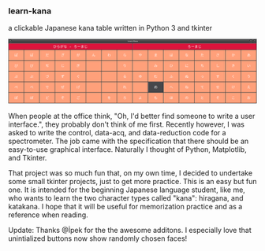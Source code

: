 ### learn-kana
a clickable Japanese kana table written in Python 3 and tkinter 

<img src="./imgs/lk.png" width="700">

When people at the office think, "Oh, I'd better find someone to write a user interface.", they probably don't think of me first. Recently however, I was asked to write the control, data-acq, and data-reduction code for a spectrometer. The job came with the specification that there should be an easy-to-use graphical interface. Naturally I thought of Python, Matplotlib, and Tkinter.

That project was so much fun that, on my own time, I decided to undertake some small tkinter projects, just to get more practice. This is an easy but fun one. It is intended for the beginning Japanese language student, like me, who wants to learn the two character types called "kana": hiragana, and katakana. I hope that it will be useful for memorization practice and as a reference when reading.  

Update: Thanks @İpek for the the awesome additons. I especially love that unintialized buttons now show randomly chosen faces!
